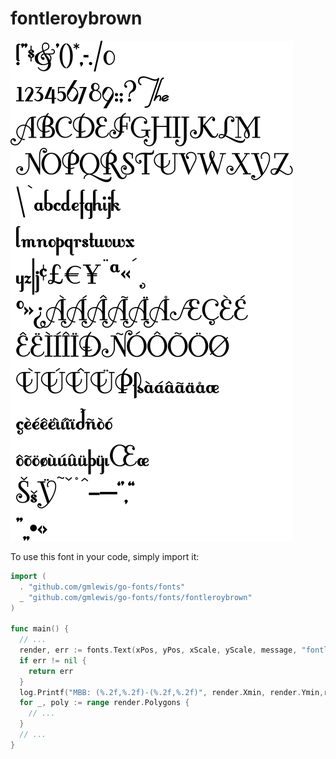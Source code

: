 # fontleroybrown

![fontleroybrown](fontleroybrown.png)

To use this font in your code, simply import it:

```go
import (
  . "github.com/gmlewis/go-fonts/fonts"
  _ "github.com/gmlewis/go-fonts/fonts/fontleroybrown"
)

func main() {
  // ...
  render, err := fonts.Text(xPos, yPos, xScale, yScale, message, "fontleroybrown")
  if err != nil {
    return err
  }
  log.Printf("MBB: (%.2f,%.2f)-(%.2f,%.2f)", render.Xmin, render.Ymin,render.Xmax, render.Ymax)
  for _, poly := range render.Polygons {
    // ...
  }
  // ...
}
```
